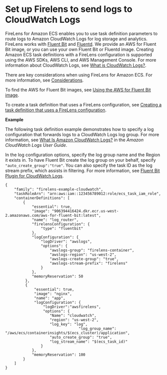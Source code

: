 # Set up Firelens to send logs to CloudWatch Logs<a name="deploy-container-insights-ECS-logs"></a>

FireLens for Amazon ECS enables you to use task definition parameters to route logs to Amazon CloudWatch Logs for log storage and analytics\. FireLens works with [Fluent Bit](https://fluentbit.io/) and [Fluentd](https://www.fluentd.org/)\. We provide an AWS for Fluent Bit image, or you can use your own Fluent Bit or Fluentd image\. Creating Amazon ECS task definitions with a FireLens configuration is supported using the AWS SDKs, AWS CLI, and AWS Management Console\. For more information about CloudWatch Logs, see [ What is CloudWatch Logs?](https://docs.aws.amazon.com/AmazonCloudWatch/latest/logs/WhatIsCloudWatchLogs.html)\.

There are key considerations when using FireLens for Amazon ECS\. For more information, see [ Considerations](https://docs.aws.amazon.com/AmazonECS/latest/developerguide/using_firelens.html#firelens-considerations)\.

To find the AWS for Fluent Bit images, see [ Using the AWS for Fluent Bit image](https://docs.aws.amazon.com/AmazonECS/latest/developerguide/firelens-using-fluentbit.html)\.

To create a task definition that uses a FireLens configuration, see [ Creating a task definition that uses a FireLens configuration](https://docs.aws.amazon.com/AmazonECS/latest/developerguide/firelens-taskdef.html)\.

**Example**

The following task definition example demonstrates how to specify a log configuration that forwards logs to a CloudWatch Logs log group\. For more information, see [What Is Amazon CloudWatch Logs?](https://docs.aws.amazon.com/AmazonCloudWatch/latest/logs/WhatIsCloudWatchLogs.html) in the *Amazon CloudWatch Logs User Guide*\.

In the log configuration options, specify the log group name and the Region it exists in\. To have Fluent Bit create the log group on your behalf, specify `"auto_create_group":"true"`\. You can also specify the task ID as the log stream prefix, which assists in filtering\. For more information, see [Fluent Bit Plugin for CloudWatch Logs](https://github.com/aws/amazon-cloudwatch-logs-for-fluent-bit/blob/master/README.md)\.

```
{
	"family": "firelens-example-cloudwatch",
	"taskRoleArn": "arn:aws:iam::123456789012:role/ecs_task_iam_role",
	"containerDefinitions": [
		{
			"essential": true,
			"image": "906394416424.dkr.ecr.us-west-2.amazonaws.com/aws-for-fluent-bit:latest",
			"name": "log_router",
			"firelensConfiguration": {
				"type": "fluentbit"
			},
			"logConfiguration": {
				"logDriver": "awslogs",
				"options": {
					"awslogs-group": "firelens-container",
					"awslogs-region": "us-west-2",
					"awslogs-create-group": "true",
					"awslogs-stream-prefix": "firelens"
				}
			},
			"memoryReservation": 50
		 },
		 {
			 "essential": true,
			 "image": "nginx",
			 "name": "app",
			 "logConfiguration": {
				 "logDriver":"awsfirelens",
				 "options": {
					"Name": "cloudwatch",
					"region": "us-west-2",
					"log_key": "log",
                                 "log_group_name": "/aws/ecs/containerinsights/$(ecs_cluster)/application",
					"auto_create_group": "true",
					"log_stream_name": "$(ecs_task_id)"
				}
			},
			"memoryReservation": 100
		}
	]
}
```